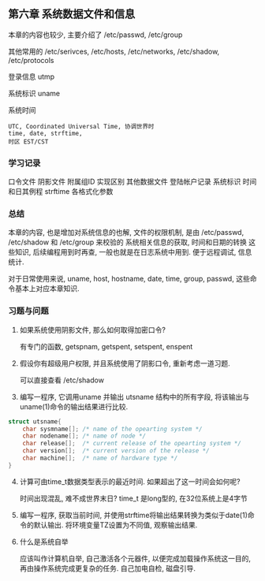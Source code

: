 
## 第六章 系统数据文件和信息

本章的内容也较少, 主要介绍了 /etc/passwd, /etc/group

其他常用的 /etc/serivces, /etc/hosts, /etc/networks, /etc/shadow, /etc/protocols

登录信息 utmp

系统标识 uname

系统时间 

	UTC, Coordinated Universal Time, 协调世界时
	time, date, strftime, 
	时区 EST/CST

### 学习记录

口令文件
阴影文件
附属组ID
实现区别
其他数据文件
登陆帐户记录
系统标识
时间和日其例程
	strftime 各格式化参数

### 总结

本章的内容, 也是增加对系统信息的也解, 文件的权限机制, 是由 /etc/passwd, /etc/shadow 和 /etc/group 来校验的
系统相关信息的获取, 时间和日期的转换
这些知识, 后续编程用到时再查, 一般也就是在日志系统中用到. 便于远程调试, 信息统计. 

对于日常使用来说, uname, host, hostname, date, time, group, passwd, 这些命令基本上对应本章知识. 

### 习题与问题

1. 如果系统使用阴影文件, 那么如何取得加密口令?

	有专门的函数, getspnam, getspent, setspent, enspent

2. 假设你有超级用户权限, 并且系统使用了阴影口令, 重新考虑一道习题.

	可以直接查看 /etc/shadow

3. 编写一程序, 它调用uname 并输出 utsname 结构中的所有字段, 将该输出与uname(1)命令的输出结果进行比较. 
```c
struct utsname{
	char sysmname[]; /* name of the opearting system */
	char nodename[]; /* name of node */
	char release[];  /* current release of the opearting system */
	char version[];  /* current version of the release */
	char machine[];  /* name of hardware type */
}
```

4. 计算可由time_t数据类型表示的最近时间. 如果超出了这一时间会如何呢? 

	时间出现混乱, 难不成世界末日?  time_t 是long型的, 在32位系统上是4字节

5. 编写一程序, 获取当前时间, 并使用strftime将输出结果转换为类似于date(1)命令的默认输出. 将环境变量TZ设置为不同值, 观察输出结果. 

6. 什么是系统自举
	
	应该叫作计算机自举, 自己激活各个元器件, 以便完成加载操作系统这一目的, 再由操作系统完成更复杂的任务. 
	自己加电自检, 磁盘引导.
